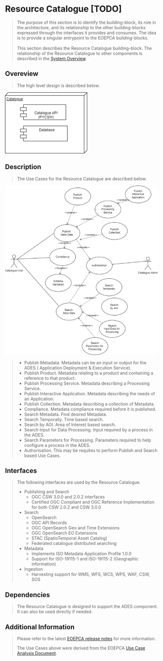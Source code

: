 # Resource Catalogue [TODO]

> The purpose of this section is to identify the building-block, its role in the architecture, and its relationship to the other building-blocks expressed through the interfaces it provides and consumes. The idea is to provide a singular entrypoint to the EOEPCA building-blocks.<br><br>
> This section describes the Resource Catalogue building-block. The relationship of the Resource Catalogue to other components is described in the <a href="../../system/overview/">System Overview</a>.


## Overeview

> The high level design is described below.

![EOEPCA Resource Catalogue Use Cases](../../img/resources/EOEPCA-Resource-Catalog-Deployment-Diagram.drawio.png)


## Description

> The Use Cases for the Resource Catalogue are described below.

![EOEPCA Resource Catalogue Use Cases](../../img/resources/EOEPCA-Resource-Cat-Use-Cases.drawio.png)

> * Publish Metadata. Metadata can be an input or output for the ADES ( Application Deployment & Execution Service).
> * Publish Product. Metadata relating to a product and containing a reference to that product.
> * Publish Processing Service. Metadata describing a Processing Service.
> * Publish Interactive Application. Metadata describing the needs of an Application.
> * Publish Collection.  Metadata describing a collection of Metadata.
> * Compliance. Metadata compliance required before it is published. 
> * Search Metadata.  Find desired Metadata.
> * Search Temporally. Time based search. 
> * Search by AOI. Area of Interest based search. 
> * Search Input for Data Processing. Input required by a process in the ADES.
> * Search Parameters for Processing. Parameters required to help configure a process in the ADES.
> * Authorisation. This may be requites to perform Publish and Search based Use Cases.

## Interfaces

> The following interfaces are used by the Resource Catalogue.
> 
> * Publishing and Search
>     * OGC CSW 3.0.0 and 2.0.2 interfaces
>     * Certified OGC Compliant and OGC Reference Implementation for both CSW 2.0.2 and CSW 3.0.0
> * Search
>     * OpenSearch
>     * OGC API Records
>     * OGC OpenSearch Geo and Time Extensions
>     * OGC OpenSearch EO Extensions
>     * STAC (SpatioTemporal Asset Catalog)
>     * Federated catalogue distributed searching
> * Metadata
>     * Implements ISO Metadata Application Profile 1.0.0
>     * Support for ISO-19115-1 and ISO-19115-2  (Geographic information)
> * Ingestion
>     * Harvesting support for WMS, WFS, WCS, WPS, WAF, CSW, SOS

## Dependencies

> The Resource Catalogue is designed to support the ADES component. It can also be used directly if needed.

## Additional Information

> Please refer to the latest <a href="https://github.com/EOEPCA/eoepca/tree/develop/release-notes">EOEPCA release notes</a> for more information. 
> 
> The Use Cases above were derived from the EOEPCA <a href="https://eoepca.github.io">Use Case Analysis Document</a>.


